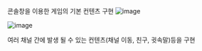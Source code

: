 콘솔창을 이용한 게임의 기본 컨텐츠 구현
![image](https://github.com/user-attachments/assets/cba354e8-c1a2-4312-95fa-3eacc1b92446)





![image](https://github.com/user-attachments/assets/53aaeb07-51f0-41c6-a11d-9682c1204a7e)

여러 채널 간에 발생 될 수 있는 컨텐츠(채널 이동, 친구, 귓속말)등을 구현
